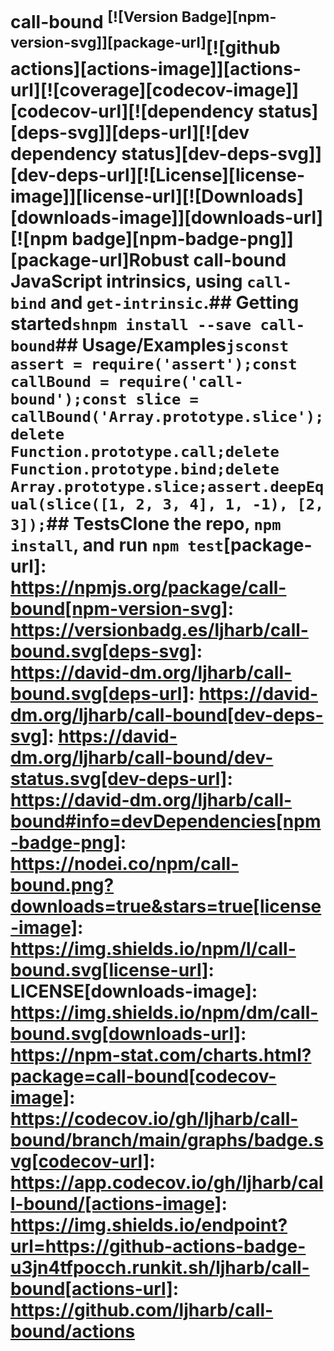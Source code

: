 # call-bound <sup>[![Version Badge][npm-version-svg]][package-url]</sup>[![github actions][actions-image]][actions-url][![coverage][codecov-image]][codecov-url][![dependency status][deps-svg]][deps-url][![dev dependency status][dev-deps-svg]][dev-deps-url][![License][license-image]][license-url][![Downloads][downloads-image]][downloads-url][![npm badge][npm-badge-png]][package-url]Robust call-bound JavaScript intrinsics, using `call-bind` and `get-intrinsic`.## Getting started```shnpm install --save call-bound```## Usage/Examples```jsconst assert = require('assert');const callBound = require('call-bound');const slice = callBound('Array.prototype.slice');delete Function.prototype.call;delete Function.prototype.bind;delete Array.prototype.slice;assert.deepEqual(slice([1, 2, 3, 4], 1, -1), [2, 3]);```## TestsClone the repo, `npm install`, and run `npm test`[package-url]: https://npmjs.org/package/call-bound[npm-version-svg]: https://versionbadg.es/ljharb/call-bound.svg[deps-svg]: https://david-dm.org/ljharb/call-bound.svg[deps-url]: https://david-dm.org/ljharb/call-bound[dev-deps-svg]: https://david-dm.org/ljharb/call-bound/dev-status.svg[dev-deps-url]: https://david-dm.org/ljharb/call-bound#info=devDependencies[npm-badge-png]: https://nodei.co/npm/call-bound.png?downloads=true&stars=true[license-image]: https://img.shields.io/npm/l/call-bound.svg[license-url]: LICENSE[downloads-image]: https://img.shields.io/npm/dm/call-bound.svg[downloads-url]: https://npm-stat.com/charts.html?package=call-bound[codecov-image]: https://codecov.io/gh/ljharb/call-bound/branch/main/graphs/badge.svg[codecov-url]: https://app.codecov.io/gh/ljharb/call-bound/[actions-image]: https://img.shields.io/endpoint?url=https://github-actions-badge-u3jn4tfpocch.runkit.sh/ljharb/call-bound[actions-url]: https://github.com/ljharb/call-bound/actions
